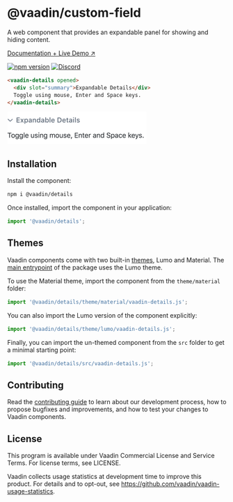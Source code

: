 # @vaadin/custom-field

A web component that provides an expandable panel for showing and hiding content.

[Documentation + Live Demo ↗](https://vaadin.com/docs/latest/ds/components/details)

[![npm version](https://badgen.net/npm/v/@vaadin/details)](https://www.npmjs.com/package/@vaadin/details)
[![Discord](https://img.shields.io/discord/732335336448852018?label=discord)](https://discord.gg/PHmkCKC)

```html
<vaadin-details opened>
  <div slot="summary">Expandable Details</div>
  Toggle using mouse, Enter and Space keys.
</vaadin-details>
```

[<img src="https://raw.githubusercontent.com/vaadin/web-components/master/packages/details/screenshot.png" alt="Screenshot of vaadin-details" width="320">](https://vaadin.com/docs/latest/ds/components/details)

## Installation

Install the component:

```sh
npm i @vaadin/details
```

Once installed, import the component in your application:

```js
import '@vaadin/details';
```

## Themes

Vaadin components come with two built-in [themes](https://vaadin.com/docs/latest/ds/customization/using-themes), Lumo and Material.
The [main entrypoint](https://github.com/vaadin/web-components/blob/master/packages/details/vaadin-details.js) of the package uses the Lumo theme.

To use the Material theme, import the component from the `theme/material` folder:

```js
import '@vaadin/details/theme/material/vaadin-details.js';
```

You can also import the Lumo version of the component explicitly:

```js
import '@vaadin/details/theme/lumo/vaadin-details.js';
```

Finally, you can import the un-themed component from the `src` folder to get a minimal starting point:

```js
import '@vaadin/details/src/vaadin-details.js';
```

## Contributing

Read the [contributing guide](https://vaadin.com/docs/latest/guide/contributing/overview) to learn about our development process, how to propose bugfixes and improvements, and how to test your changes to Vaadin components.

## License

This program is available under Vaadin Commercial License and Service Terms. For license terms, see LICENSE.

Vaadin collects usage statistics at development time to improve this product.
For details and to opt-out, see https://github.com/vaadin/vaadin-usage-statistics.
